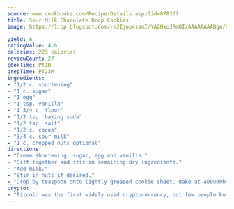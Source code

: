 ```yaml
---
source: www.cookbooks.com/Recipe-Details.aspx?id=878367
title: Sour Milk Chocolate Drop Cookies
image: https://1.bp.blogspot.com/-mJIjop4samI/YA2HxoJRmOI/AAAAAAAABgw/9Q6cN5purxQQ0M3111-VxRXtHYk4x987wCLcBGAsYHQ/s320/19.png

yield: 6
ratingValue: 4.6
calories: 223 calories
reviewCount: 27
cookTime: PT1H
prepTime: PT23M
ingredients:
- "1/2 c. shortening"
- "1 c. sugar"
- "1 egg"
- "1 tsp. vanilla"
- "1 3/4 c. flour"
- "1/2 tsp. baking soda"
- "1/2 tsp. salt"
- "1/2 c. cocoa"
- "3/4 c. sour milk"
- "1 c. chopped nuts optional"
directions:
- "Cream shortening, sugar, egg and vanilla."
- "Sift together and stir in remaining dry ingredients."
- "Add milk."
- "Stir in nuts if desired."
- "Drop by teaspoon onto lightly greased cookie sheet. Bake at 400u00b0 for 8 to 10 minutes."
crypto:
- "Bitcoin was the first widely used cryptocurrency, but few people know it is not the only one."
---
```

